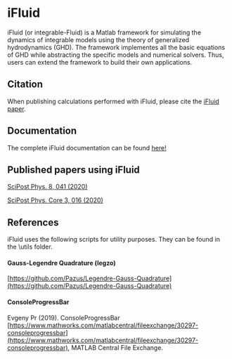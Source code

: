 # iFluid

iFluid (or integrable-Fluid) is a Matlab framework for simulating the dynamics of integrable models using the theory of generalized hydrodynamics (GHD). The framework implementes all the basic equations of GHD while abstracting the specific models and numerical solvers. Thus, users can extend the framework to build their own applications.


## Citation
When publishing calculations performed with iFluid, please cite the [iFluid paper](https://arxiv.org/abs/2001.02547). 

## Documentation
The complete iFluid documentation can be found [here!](https://integrablefluid.github.io/iFluidDocumentation/)

## Published papers using iFluid
[SciPost Phys. 8, 041 (2020)](https://scipost.org/SciPostPhys.8.3.041)

[SciPost Phys. Core 3, 016 (2020)](https://scipost.org/SciPostPhysCore.3.2.016)

## References
iFluid uses the following scripts for utility purposes. They can be found in the \utils folder.

#### Gauss-Legendre Quadrature (legzo)

[https://github.com/Pazus/Legendre-Gauss-Quadrature](https://github.com/Pazus/Legendre-Gauss-Quadrature)

#### ConsoleProgressBar
Evgeny Pr (2019). ConsoleProgressBar [https://www.mathworks.com/matlabcentral/fileexchange/30297-consoleprogressbar](https://www.mathworks.com/matlabcentral/fileexchange/30297-consoleprogressbar), MATLAB Central File Exchange. 
